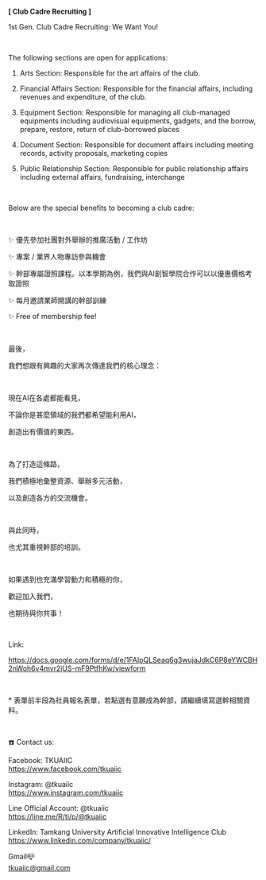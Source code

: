 **[ Club Cadre Recruiting ]**

1st Gen. Club Cadre Recruiting: We Want You!

&nbsp;

The following sections are open for applications:

1. Arts Section: Responsible for the art affairs of the club.

2. Financial Affairs Section: Responsible for the financial affairs, including revenues and expenditure, of the club.

3. Equipment Section: Responsible for managing all club-managed equipments including audiovisual equipments, gadgets, and the borrow, prepare, restore, return of club-borrowed places

4. Document Section: Responsible for document affairs including meeting records, activity proposals, marketing copies

5. Public Relationship Section: Responsible for public relationship affairs including external affairs, fundraising, interchange

&nbsp;

Below are the special benefits to becoming a club cadre:

&nbsp;

✨ 優先參加社團對外舉辦的推廣活動 / 工作坊

✨ 專案 / 業界人物專訪參與機會

✨ 幹部專屬證照課程。以本學期為例，我們與AI創智學院合作可以以優惠價格考取證照

✨ 每月邀請業師開講的幹部訓練

✨ Free of membership fee!

&nbsp;

最後，

我們想跟有興趣的大家再次傳達我們的核心理念：

&nbsp;

現在AI在各處都能看見，

不論你是甚麼領域的我們都希望能利用AI，

創造出有價值的東西。

&nbsp;

為了打造這條路，

我們積極地彙整資源、舉辦多元活動，

以及創造各方的交流機會。

&nbsp;

與此同時，

也尤其重視幹部的培訓。

&nbsp;

如果遇到也充滿學習動力和積極的你，

歡迎加入我們，

也期待與你共事！

&nbsp;

Link:

https://docs.google.com/forms/d/e/1FAIpQLSeaq6g3wujaJdkC6P8eYWCBH2nWoh6v4mvr2jUS-mF9PtfhKw/viewform

&nbsp;

\* 表單前半段為社員報名表單，若點選有意願成為幹部，請繼續填寫選幹相關資料。

&nbsp;

☎️ Contact us:

Facebook: TKUAIIC <br />https://www.facebook.com/tkuaiic

Instagram: @tkuaiic <br />https://www.instagram.com/tkuaiic

Line Official Account: @tkuaiic <br />https://line.me/R/ti/p/@tkuaiic

LinkedIn: Tamkang University Artificial Innovative Intelligence Club <br />https://www.linkedin.com/company/tkuaiic/

Gmail📪 <br />tkuaiic@gmail.com

